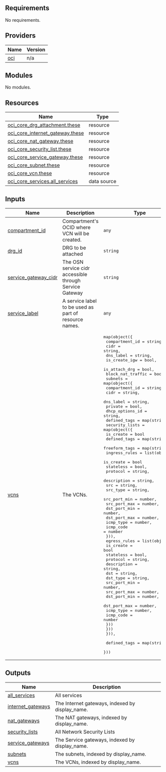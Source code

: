## Requirements

No requirements.

## Providers

| Name | Version |
|------|---------|
| <a name="provider_oci"></a> [oci](#provider\_oci) | n/a |

## Modules

No modules.

## Resources

| Name | Type |
|------|------|
| [oci_core_drg_attachment.these](https://registry.terraform.io/providers/hashicorp/oci/latest/docs/resources/core_drg_attachment) | resource |
| [oci_core_internet_gateway.these](https://registry.terraform.io/providers/hashicorp/oci/latest/docs/resources/core_internet_gateway) | resource |
| [oci_core_nat_gateway.these](https://registry.terraform.io/providers/hashicorp/oci/latest/docs/resources/core_nat_gateway) | resource |
| [oci_core_security_list.these](https://registry.terraform.io/providers/hashicorp/oci/latest/docs/resources/core_security_list) | resource |
| [oci_core_service_gateway.these](https://registry.terraform.io/providers/hashicorp/oci/latest/docs/resources/core_service_gateway) | resource |
| [oci_core_subnet.these](https://registry.terraform.io/providers/hashicorp/oci/latest/docs/resources/core_subnet) | resource |
| [oci_core_vcn.these](https://registry.terraform.io/providers/hashicorp/oci/latest/docs/resources/core_vcn) | resource |
| [oci_core_services.all_services](https://registry.terraform.io/providers/hashicorp/oci/latest/docs/data-sources/core_services) | data source |

## Inputs

| Name | Description | Type | Default | Required |
|------|-------------|------|---------|:--------:|
| <a name="input_compartment_id"></a> [compartment\_id](#input\_compartment\_id) | Compartment's OCID where VCN will be created. | `any` | n/a | yes |
| <a name="input_drg_id"></a> [drg\_id](#input\_drg\_id) | DRG to be attached | `string` | `null` | no |
| <a name="input_service_gateway_cidr"></a> [service\_gateway\_cidr](#input\_service\_gateway\_cidr) | The OSN service cidr accessible through Service Gateway | `string` | n/a | yes |
| <a name="input_service_label"></a> [service\_label](#input\_service\_label) | A service label to be used as part of resource names. | `any` | n/a | yes |
| <a name="input_vcns"></a> [vcns](#input\_vcns) | The VCNs. | <pre>map(object({<br>    compartment_id    = string,<br>    cidr              = string,<br>    dns_label         = string,<br>    is_create_igw     = bool,<br>    is_attach_drg     = bool,<br>    block_nat_traffic = bool,<br>    subnets = map(object({<br>      compartment_id  = string,<br>      cidr            = string,<br>      dns_label       = string,<br>      private         = bool,<br>      dhcp_options_id = string,<br>      defined_tags    = map(string)<br>      security_lists = map(object({<br>        is_create     = bool<br>        defined_tags  = map(string),<br>        freeform_tags = map(string),<br>        ingress_rules = list(object({<br>          is_create    = bool<br>          stateless    = bool,<br>          protocol     = string,<br>          description  = string,<br>          src          = string,<br>          src_type     = string,<br>          src_port_min = number,<br>          src_port_max = number,<br>          dst_port_min = number,<br>          dst_port_max = number,<br>          icmp_type    = number,<br>          icmp_code    = number<br>        })),<br>        egress_rules = list(object({<br>          is_create    = bool<br>          stateless    = bool,<br>          protocol     = string,<br>          description  = string,<br>          dst          = string,<br>          dst_type     = string,<br>          src_port_min = number,<br>          src_port_max = number,<br>          dst_port_min = number,<br>          dst_port_max = number,<br>          icmp_type    = number,<br>          icmp_code    = number<br>        }))<br>      }))<br>    })),<br><br>    defined_tags = map(string)<br>  }))</pre> | n/a | yes |

## Outputs

| Name | Description |
|------|-------------|
| <a name="output_all_services"></a> [all\_services](#output\_all\_services) | All services |
| <a name="output_internet_gateways"></a> [internet\_gateways](#output\_internet\_gateways) | The Internet gateways, indexed by display\_name. |
| <a name="output_nat_gateways"></a> [nat\_gateways](#output\_nat\_gateways) | The NAT gateways, indexed by display\_name. |
| <a name="output_security_lists"></a> [security\_lists](#output\_security\_lists) | All Network Security Lists |
| <a name="output_service_gateways"></a> [service\_gateways](#output\_service\_gateways) | The Service gateways, indexed by display\_name. |
| <a name="output_subnets"></a> [subnets](#output\_subnets) | The subnets, indexed by display\_name. |
| <a name="output_vcns"></a> [vcns](#output\_vcns) | The VCNs, indexed by display\_name. |
